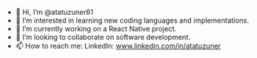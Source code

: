 - 👋 Hi, I’m @atatuzuner61
- 👀 I’m interested in learning new coding languages and implementations.
- 🌱 I’m currently working on a React Native project.
- 💞️ I’m looking to collaborate on software development.
- 📫 How to reach me:
LinkedIn: www.linkedin.com/in/atatuzuner


<!---
atatuzuner61/atatuzuner61 is a ✨ special ✨ repository because its `README.md` (this file) appears on your GitHub profile.
You can click the Preview link to take a look at your changes.
--->
